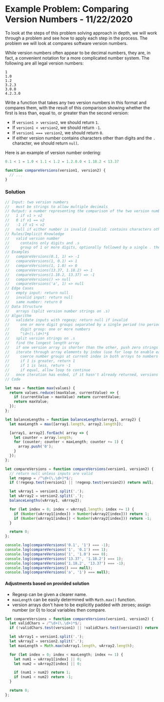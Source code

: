 
# Example Problem: Comparing Version Numbers - 11/22/2020

To look at the steps of this problem solving approach in depth, we will work through a problem and see how to apply each step in the process. The problem we will look at compares software version numbers.

While version numbers often appear to be decimal numbers, they are, in fact, a convenient notation for a more complicated number system. The following are all legal version numbers:

```
1
1.0
1.2
3.2.3
3.0.0
4.2.3.0
```

Write a function that takes any two version numbers in this format and compares them, with the result of this comparison showing whether the first is less than, equal to, or greater than the second version:

* If `version1 > version2`, we should return `1`.
* If `version1 < version2`, we should return `-1`.
* If `version1 === version2`, we should return `0`.
* If either version number contains characters other than digits and the `.` character, we should return `null`.

Here is an example of version number ordering:

```javascript
0.1 < 1 = 1.0 < 1.1 < 1.2 = 1.2.0.0 < 1.18.2 < 13.37

function compareVersions(version1, version2) {
  // ...
}
```

### Solution

```javascript
// Input: two version numbers
//   must be strings to allow multiple decimals
// Output: a number representing the comparison of the two version numbers
//   1 if v1 > v2
//   0 if v1 == v2
//   -1 if v1 < v2
//   null if either number is invalid (invalid: contains characters other than numbers or .)
// Rules/Implicit Knowledge
//   valid version number
//     contains only digits and .s
//     group of 1 or more digits, optionally followed by a single . then another digit group
// Examples
//   compareVersions(0.1, 1) => -1
//   compareVersions(1, 0.1) => 1
//   compareVersions(1, 1.0) => 0
//   compareVersions(13.37, 1.18.2) => 1
//   compareVersions(1.18.2, 13.37) => -1
//   compareVersions() => null
//   compareVersions('a', 1) => null
// Edge Cases
//   empty input: return null
//   invalid input: return null
//   same number: return 0
// Data Structure
//   arrays (split version number strings on .s)
// Algorithm
//   validate inputs with regexp; return null if invalid
//     one or more digit groups separated by a single period (no period if only one group)
//     digit group: one or more numbers
//     ^\d+(\.\d+)*$
//   split version strings on .s
//   find the longest length array
//   if one version array is shorter than the other, push zero strings ('0') until lengths match
//   iterate through array elements by index (use for loop to enable early return)
//     coerce number groups at current index in both arrays to numbers and compare them
//     if 1 is greater, return 1
//     if 1 is less, return -1
//     if equal, allow loop to continue
//   once iteration has ended, if it hasn't already returned, versions are equal, return 0
// Code

let max = function max(values) {
  return values.reduce((maxValue, currentValue) => {
    if (currentValue > maxValue) return currentValue;
    return maxValue;
  });
};

let balanceLengths = function balanceLengths(array1, array2) {
  let maxLength = max([array1.length, array2.length]);

  [array1, array2].forEach( array => {
    let counter = array.length;
    for (counter; counter < maxLength; counter += 1) {
      array.push('0');
    }
  });
};

let compareVersions = function compareVersions(version1, version2) {
  // return null unless inputs are valid
  let regexp = /^\d+(\.\d+)*$/;
  if (!regexp.test(version1) || !regexp.test(version2)) return null;

  let vArray1 = version1.split('.');
  let vArray2 = version2.split('.');
  balanceLengths(vArray1, vArray2);

  for (let index = 0; index < vArray1.length; index += 1) {
    if (Number(vArray1[index]) > Number(vArray2[index])) return 1;
    if (Number(vArray1[index]) < Number(vArray2[index])) return -1;
  }

  return 0;
};

console.log(compareVersions('0.1', '1') === -1);
console.log(compareVersions('1', '0.1') === 1);
console.log(compareVersions('1', '1.0') === 0);
console.log(compareVersions('13.37', '1.18.2') === 1);
console.log(compareVersions('1.18.2', '13.37') === -1);
console.log(compareVersions() === null);
console.log(compareVersions('a', '1') === null);
```

#### Adjustments based on provided solution

* Regexp can be given a clearer name.
* `maxLength` can be easily determined with `Math.max()` function.
* version arrays don't have to be explicitly padded with zeroes; assign number (or 0) to local variables then compare.

```javascript
let compareVersions = function compareVersions(version1, version2) {
  let validChars = /^\d+(\.\d+)*$/;
  if (!validChars.test(version1) || !validChars.test(version2)) return null;

  let vArray1 = version1.split('.');
  let vArray2 = version2.split('.');
  let maxLength = Math.max(vArray1.length, vArray2.length);

  for (let index = 0; index < maxLength; index += 1) {
    let num1 = vArray1[index] || 0;
    let num2 = vArray2[index] || 0;

    if (num1 > num2) return 1;
    if (num1 < num2) return -1;
  }

  return 0;
};
```
